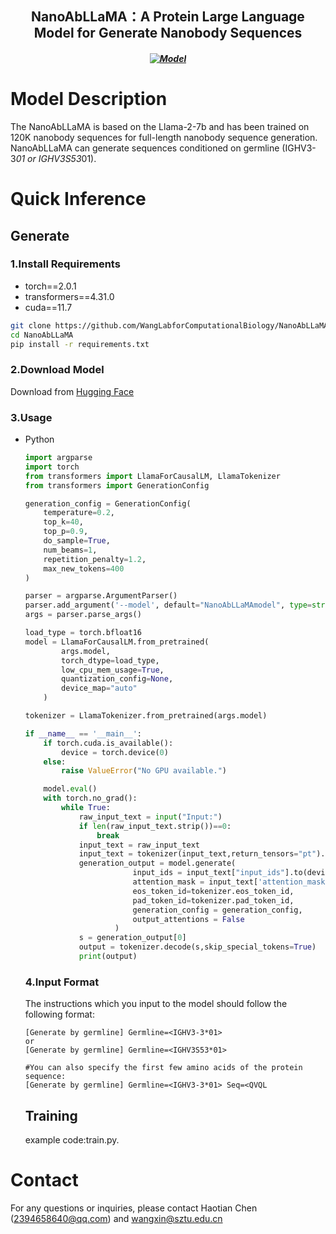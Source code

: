 <h2 align="center"> NanoAbLLaMA：A Protein Large Language Model for Generate Nanobody Sequences</h2>
<h5 align="center">
  
[![Model](https://img.shields.io/badge/🤗-Model_Download-blue.svg)](https://huggingface.co/Lab608/NanoAbLLaMA)

</h5>

# Model Description
The NanoAbLLaMA is based on the Llama-2-7b and has been trained on 120K nanobody sequences for full-length nanobody sequence generation.
NanoAbLLaMA can generate sequences conditioned on germline (IGHV3-3*01 or IGHV3S53*01).
# Quick Inference
  ## Generate
  ### 1.Install Requirements
  * torch==2.0.1
  * transformers==4.31.0
  * cuda==11.7
  ```bash
  git clone https://github.com/WangLabforComputationalBiology/NanoAbLLaMA.git
  cd NanoAbLLaMA
  pip install -r requirements.txt
  ```
  ### 2.Download Model
  Download from [Hugging Face](https://huggingface.co/Lab608/NanoAbLLaMA)
  ### 3.Usage
  * Python
    ```python
    import argparse
    import torch
    from transformers import LlamaForCausalLM, LlamaTokenizer
    from transformers import GenerationConfig
    
    generation_config = GenerationConfig(
        temperature=0.2,
        top_k=40,
        top_p=0.9,
        do_sample=True,
        num_beams=1,
        repetition_penalty=1.2,
        max_new_tokens=400
    )
    
    parser = argparse.ArgumentParser()
    parser.add_argument('--model', default="NanoAbLLaMAmodel", type=str, help="The local path of the model.")
    args = parser.parse_args()
    
    load_type = torch.bfloat16
    model = LlamaForCausalLM.from_pretrained(
            args.model,
            torch_dtype=load_type,
            low_cpu_mem_usage=True,
            quantization_config=None,
            device_map="auto"
        )
    
    tokenizer = LlamaTokenizer.from_pretrained(args.model)
    
    if __name__ == '__main__':
        if torch.cuda.is_available():
            device = torch.device(0)
        else:
            raise ValueError("No GPU available.")
    
        model.eval()
        with torch.no_grad():
            while True:
                raw_input_text = input("Input:")
                if len(raw_input_text.strip())==0:
                    break
                input_text = raw_input_text
                input_text = tokenizer(input_text,return_tensors="pt").to(device)
                generation_output = model.generate(
                            input_ids = input_text["input_ids"].to(device),
                            attention_mask = input_text['attention_mask'].to(device),
                            eos_token_id=tokenizer.eos_token_id,
                            pad_token_id=tokenizer.pad_token_id,
                            generation_config = generation_config,
                            output_attentions = False
                        )
                s = generation_output[0]
                output = tokenizer.decode(s,skip_special_tokens=True)
                print(output)
    ```
    ### 4.Input Format
    The instructions which you input to the model should follow the following format:
    ```text
    [Generate by germline] Germline=<IGHV3-3*01>
    or
    [Generate by germline] Germline=<IGHV3S53*01>
    ```
    ```text
    #You can also specify the first few amino acids of the protein sequence:
    [Generate by germline] Germline=<IGHV3-3*01> Seq=<QVQL
    ```
    ## Training
      example code:train.py.
# Contact
For any questions or inquiries, please contact Haotian Chen (2394658640@qq.com) and wangxin@sztu.edu.cn
